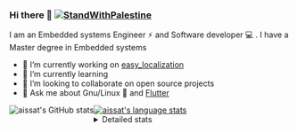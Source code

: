 <!--[![Stand With Palestine](https://raw.githubusercontent.com/TheBSD/StandWithPalestine/main/banner-no-action.svg)](https://thebsd.github.io/StandWithPalestine)-->
### Hi there 👋   [![StandWithPalestine](https://raw.githubusercontent.com/TheBSD/StandWithPalestine/main/badges/StandWithPalestine.svg)](https://github.com/TheBSD/StandWithPalestine/blob/main/docs/README.md)

I am an Embedded systems Engineer ⚡️ and Software developer 💻 . I have a Master degree in Embedded systems
- 🔭 I’m currently working on [easy_localization](https://pub.dev/packages/easy_localization)
- 🌱 I’m currently learning 
- 👯 I’m looking to collaborate on open source projects
- 💬 Ask me about  Gnu/Linux 🐧 and [Flutter](https://flutter.dev) 

<a href="https://profile-summary-for-github.com/user/aissat">
  <img align="left" height="170px" src="https://github-readme-stats.vercel.app/api?username=aissat&show_icons=true&line_height=27&count_private=true&include_all_commits=true" alt="aissat's GitHub stats"/>
  <img src="https://github-readme-stats.vercel.app/api/top-langs/?username=aissat&hide_langs_below=5&layout=compact" alt="aissat's language stats"/>
</a>

<details>
<summary>Detailed stats</summary>
 

### 🧐 Waka Stats

<!--START_SECTION:waka-->
![Code Time](http://img.shields.io/badge/Code%20Time-6%2C699%20hrs%2027%20mins-blue)

![Profile Views](http://img.shields.io/badge/Profile%20Views-2-blue)

![Lines of code](https://img.shields.io/badge/From%20Hello%20World%20I%27ve%20Written-2.2%20million%20lines%20of%20code-blue)

**🐱 My GitHub Data** 

> 📦 123.5 kB Used in GitHub's Storage 
 > 
> 🏆 52 Contributions in the Year 2025
 > 
> 💼 Opted to Hire
 > 
> 📜 172 Public Repositories 
 > 
> 🔑 33 Private Repositories 
 > 
**I'm a Night 🦉** 

```text
🌞 Morning                632 commits         ██░░░░░░░░░░░░░░░░░░░░░░░   07.88 % 
🌆 Daytime                1350 commits        ████░░░░░░░░░░░░░░░░░░░░░   16.84 % 
🌃 Evening                3271 commits        ██████████░░░░░░░░░░░░░░░   40.81 % 
🌙 Night                  2763 commits        █████████░░░░░░░░░░░░░░░░   34.47 % 
```
📅 **I'm Most Productive on Thursday** 

```text
Monday                   786 commits         ██░░░░░░░░░░░░░░░░░░░░░░░   09.81 % 
Tuesday                  1239 commits        ████░░░░░░░░░░░░░░░░░░░░░   15.46 % 
Wednesday                917 commits         ███░░░░░░░░░░░░░░░░░░░░░░   11.44 % 
Thursday                 1562 commits        █████░░░░░░░░░░░░░░░░░░░░   19.49 % 
Friday                   1386 commits        ████░░░░░░░░░░░░░░░░░░░░░   17.29 % 
Saturday                 1314 commits        ████░░░░░░░░░░░░░░░░░░░░░   16.39 % 
Sunday                   812 commits         ███░░░░░░░░░░░░░░░░░░░░░░   10.13 % 
```


📊 **This Week I Spent My Time On** 

```text
🕑︎ Time Zone: Africa/Algiers

💬 Programming Languages: 
No Activity Tracked This Week

🔥 Editors: 
No Activity Tracked This Week

💻 Operating System: 
No Activity Tracked This Week
```

**I Mostly Code in Dart** 

```text
Dart                     35 repos            ████████░░░░░░░░░░░░░░░░░   32.41 % 
C++                      11 repos            ███░░░░░░░░░░░░░░░░░░░░░░   10.19 % 
TypeScript               11 repos            ███░░░░░░░░░░░░░░░░░░░░░░   10.19 % 
JavaScript               7 repos             ██░░░░░░░░░░░░░░░░░░░░░░░   06.48 % 
Python                   4 repos             █░░░░░░░░░░░░░░░░░░░░░░░░   03.70 % 
```



**Timeline**

![Lines of Code chart](https://raw.githubusercontent.com/aissat/aissat/master/assets/bar_graph.png)


 Last Updated on 01/09/2025 01:30:46 UTC
<!--END_SECTION:waka-->

</details>
